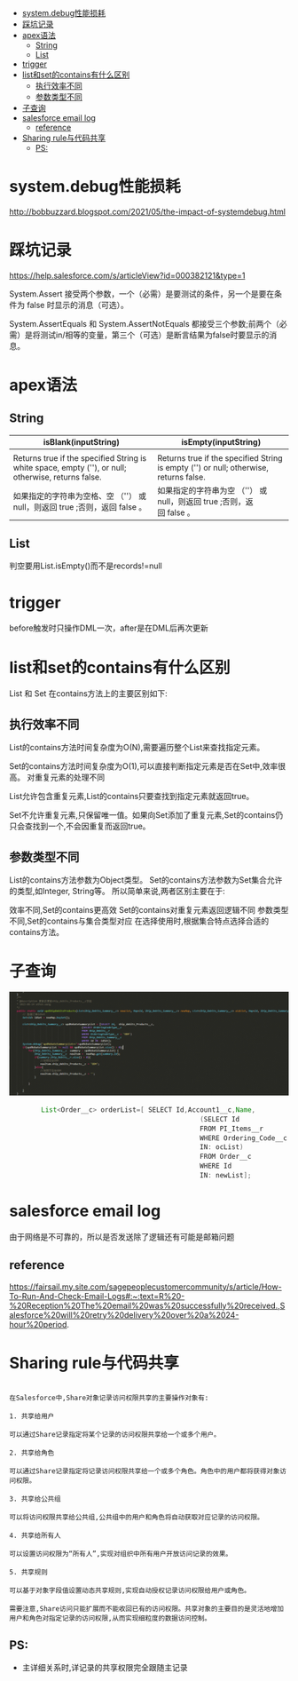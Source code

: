 - [system.debug性能损耗](#systemdebug性能损耗)
- [踩坑记录](#踩坑记录)
- [apex语法](#apex语法)
  - [String](#string)
  - [List](#list)
- [trigger](#trigger)
- [list和set的contains有什么区别](#list和set的contains有什么区别)
  - [执行效率不同](#执行效率不同)
  - [参数类型不同](#参数类型不同)
- [子查询](#子查询)
- [salesforce email log](#salesforce-email-log)
  - [reference](#reference)
- [Sharing rule与代码共享](#sharing-rule与代码共享)
  - [PS:](#ps)

# system.debug性能损耗
http://bobbuzzard.blogspot.com/2021/05/the-impact-of-systemdebug.html
# 踩坑记录
https://help.salesforce.com/s/articleView?id=000382121&type=1

System.Assert 接受两个参数，一个（必需）是要测试的条件，另一个是要在条件为 false 时显示的消息（可选）。

System.AssertEquals 和 System.AssertNotEquals 都接受三个参数;前两个（必需）是将测试in/相等的变量，第三个（可选）是断言结果为false时要显示的消息。
# apex语法
## String
| **isBlank(inputString)**                                                                            | **isEmpty(inputString)**                                                              |
|-----------------------------------------------------------------------------------------------------|---------------------------------------------------------------------------------------|
|                                                                                                     |                                                                                       |
| Returns true if the specified String is white space, empty (''), or null; otherwise, returns false. | Returns true if the specified String is empty ('') or null; otherwise, returns false. |
| 如果指定的字符串为空格、空 （''） 或 null，则返回 true ;否则，返回 false 。                                                   | 如果指定的字符串为空 （''） 或 null，则返回 true ;否则，返回 false 。                                        |

## List
判空要用List.isEmpty()而不是records!=null 

# trigger
before触发时只操作DML一次，after是在DML后再次更新

# list和set的contains有什么区别

List 和 Set 在contains方法上的主要区别如下:

## 执行效率不同

List的contains方法时间复杂度为O(N),需要遍历整个List来查找指定元素。

Set的contains方法时间复杂度为O(1),可以直接判断指定元素是否在Set中,效率很高。
对重复元素的处理不同

List允许包含重复元素,List的contains只要查找到指定元素就返回true。

Set不允许重复元素,只保留唯一值。如果向Set添加了重复元素,Set的contains仍只会查找到一个,不会因重复而返回true。

## 参数类型不同
List的contains方法参数为Object类型。
Set的contains方法参数为Set集合允许的类型,如Integer, String等。
所以简单来说,两者区别主要在于:

效率不同,Set的contains更高效
Set的contains对重复元素返回逻辑不同
参数类型不同,Set的contains与集合类型对应
在选择使用时,根据集合特点选择合适的contains方法。

# 子查询
![Alt text](%E5%AD%90%E6%9F%A5%E8%AF%A2.png)

```java
        List<Order__c> orderList=[ SELECT Id,Account1__c,Name,
                                                (SELECT Id
                                                FROM PI_Items__r
                                                WHERE Ordering_Code__c
                                                IN: ocList)
                                                FROM Order__c 
                                                WHERE Id  
                                                IN: newList];
```
# salesforce email log
由于网络是不可靠的，所以是否发送除了逻辑还有可能是邮箱问题
## reference
https://fairsail.my.site.com/sagepeoplecustomercommunity/s/article/How-To-Run-And-Check-Email-Logs#:~:text=R%20-%20Reception%20The%20email%20was%20successfully%20received.,Salesforce%20will%20retry%20delivery%20over%20a%2024-hour%20period.

# Sharing rule与代码共享

```gpt

在Salesforce中,Share对象记录访问权限共享的主要操作对象有:

1. 共享给用户

可以通过Share记录指定将某个记录的访问权限共享给一个或多个用户。

2. 共享给角色

可以通过Share记录指定将记录访问权限共享给一个或多个角色。角色中的用户都将获得对象访问权限。

3. 共享给公共组

可以将访问权限共享给公共组,公共组中的用户和角色将自动获取对应记录的访问权限。

4. 共享给所有人

可以设置访问权限为“所有人”,实现对组织中所有用户开放访问记录的效果。

5. 共享规则

可以基于对象字段值设置动态共享规则,实现自动授权记录访问权限给用户或角色。

需要注意,Share访问只能扩展而不能收回已有的访问权限。共享对象的主要目的是灵活地增加用户和角色对指定记录的访问权限,从而实现细粒度的数据访问控制。
```

## PS:
- 主详细关系时,详记录的共享权限完全跟随主记录